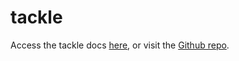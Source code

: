 # tackle

Access the tackle docs [here](https://tackle.netlify.app/), or visit the [Github repo](https://github.com/jrmoore117/tackle).